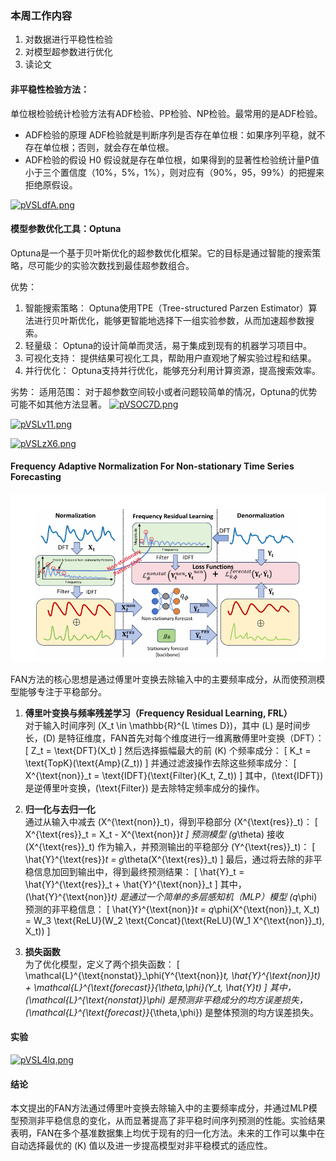 ### 本周工作内容
1. 对数据进行平稳性检验
2. 对模型超参数进行优化
3. 读论文

#### 非平稳性检验方法：
单位根检验统计检验方法有ADF检验、PP检验、NP检验。最常用的是ADF检验。
- ADF检验的原理
ADF检验就是判断序列是否存在单位根：如果序列平稳，就不存在单位根；否则，就会存在单位根。
- ADF检验的假设
H0 假设就是存在单位根，如果得到的显著性检验统计量P值小于三个置信度（10%，5%，1%），则对应有（90%，95，99%）的把握来拒绝原假设。

[![pVSLdfA.png](https://s21.ax1x.com/2025/05/27/pVSLdfA.png)](https://imgse.com/i/pVSLdfA)

#### 模型参数优化工具：Optuna

Optuna是一个基于贝叶斯优化的超参数优化框架。它的目标是通过智能的搜索策略，尽可能少的实验次数找到最佳超参数组合。

优势：
1. 智能搜索策略： Optuna使用TPE（Tree-structured Parzen Estimator）算法进行贝叶斯优化，能够更智能地选择下一组实验参数，从而加速超参数搜索。
2. 轻量级： Optuna的设计简单而灵活，易于集成到现有的机器学习项目中。
3. 可视化支持： 提供结果可视化工具，帮助用户直观地了解实验过程和结果。
4. 并行优化： Optuna支持并行优化，能够充分利用计算资源，提高搜索效率。

劣势：
适用范围： 对于超参数空间较小或者问题较简单的情况，Optuna的优势可能不如其他方法显著。
[![pVSOC7D.png](https://s21.ax1x.com/2025/05/27/pVSOC7D.png)](https://imgse.com/i/pVSOC7D)

[![pVSLv11.png](https://s21.ax1x.com/2025/05/27/pVSLv11.png)](https://imgse.com/i/pVSLv11)

[![pVSLzX6.png](https://s21.ax1x.com/2025/05/27/pVSLzX6.png)](https://imgse.com/i/pVSLzX6)
#### Frequency Adaptive Normalization For Non-stationary Time Series Forecasting

![alt text](image.png)


FAN方法的核心思想是通过傅里叶变换去除输入中的主要频率成分，从而使预测模型能够专注于平稳部分。

1. **傅里叶变换与频率残差学习（Frequency Residual Learning, FRL）**  
   对于输入时间序列 \(X_t \in \mathbb{R}^{L \times D}\)，其中 \(L\) 是时间步长，\(D\) 是特征维度，FAN首先对每个维度进行一维离散傅里叶变换（DFT）：
   \[
   Z_t = \text{DFT}(X_t)
   \]
   然后选择振幅最大的前 \(K\) 个频率成分：
   \[
   K_t = \text{TopK}(\text{Amp}(Z_t))
   \]
   并通过滤波操作去除这些频率成分：
   \[
   X^{\text{non}}_t = \text{IDFT}(\text{Filter}(K_t, Z_t))
   \]
   其中，\(\text{IDFT}\) 是逆傅里叶变换，\(\text{Filter}\) 是去除特定频率成分的操作。

2. **归一化与去归一化**  
   通过从输入中减去 \(X^{\text{non}}_t\)，得到平稳部分 \(X^{\text{res}}_t\)：
   \[
   X^{\text{res}}_t = X_t - X^{\text{non}}_t
   \]
   预测模型 \(g_\theta\) 接收 \(X^{\text{res}}_t\) 作为输入，并预测输出的平稳部分 \(Y^{\text{res}}_t\)：
   \[
   \hat{Y}^{\text{res}}_t = g_\theta(X^{\text{res}}_t)
   \]
   最后，通过将去除的非平稳信息加回到输出中，得到最终预测结果：
   \[
   \hat{Y}_t = \hat{Y}^{\text{res}}_t + \hat{Y}^{\text{non}}_t
   \]
   其中，\(\hat{Y}^{\text{non}}_t\) 是通过一个简单的多层感知机（MLP）模型 \(q_\phi\) 预测的非平稳信息：
   \[
   \hat{Y}^{\text{non}}_t = q_\phi(X^{\text{non}}_t, X_t) = W_3 \text{ReLU}(W_2 \text{Concat}(\text{ReLU}(W_1 X^{\text{non}}_t), X_t))
   \]

3. **损失函数**  
   为了优化模型，定义了两个损失函数：
   \[
   \mathcal{L}^{\text{nonstat}}_\phi(Y^{\text{non}}_t, \hat{Y}^{\text{non}}_t) + \mathcal{L}^{\text{forecast}}_{\theta,\phi}(Y_t, \hat{Y}_t)
   \]
   其中，\(\mathcal{L}^{\text{nonstat}}_\phi\) 是预测非平稳成分的均方误差损失，\(\mathcal{L}^{\text{forecast}}_{\theta,\phi}\) 是整体预测的均方误差损失。

#### 实验

[![pVSL4lq.png](https://s21.ax1x.com/2025/05/27/pVSL4lq.png)](https://imgse.com/i/pVSL4lq)

#### 结论
本文提出的FAN方法通过傅里叶变换去除输入中的主要频率成分，并通过MLP模型预测非平稳信息的变化，从而显著提高了非平稳时间序列预测的性能。实验结果表明，FAN在多个基准数据集上均优于现有的归一化方法。未来的工作可以集中在自动选择最优的 \(K\) 值以及进一步提高模型对非平稳模式的适应性。

